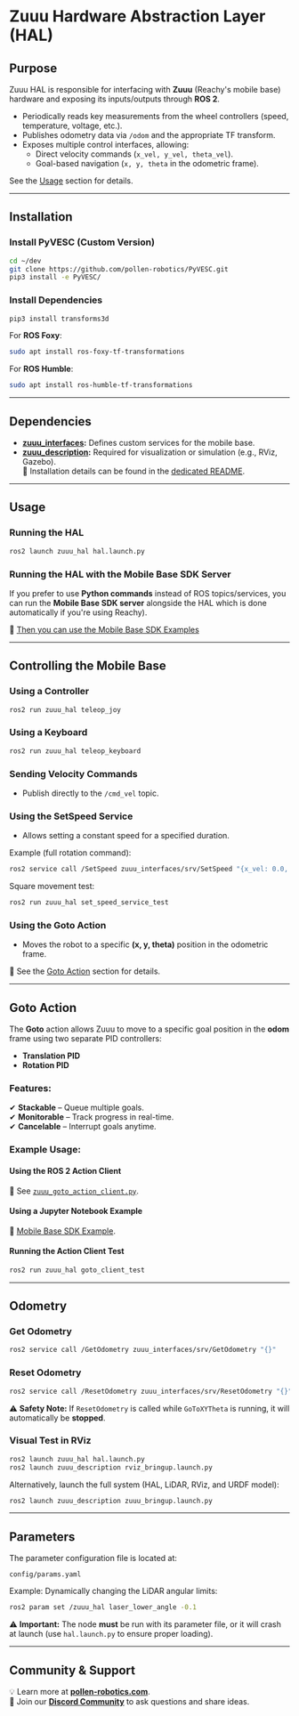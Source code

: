 # Zuuu Hardware Abstraction Layer (HAL)

## Purpose

Zuuu HAL is responsible for interfacing with **Zuuu** (Reachy's mobile base) hardware and exposing its inputs/outputs through **ROS 2**.

- Periodically reads key measurements from the wheel controllers (speed, temperature, voltage, etc.).
- Publishes odometry data via `/odom` and the appropriate TF transform.
- Exposes multiple control interfaces, allowing:
  - Direct velocity commands (`x_vel, y_vel, theta_vel`).
  - Goal-based navigation (`x, y, theta` in the odometric frame).

See the [Usage](#usage) section for details.

---

## Installation

### Install PyVESC (Custom Version)
```sh
cd ~/dev
git clone https://github.com/pollen-robotics/PyVESC.git
pip3 install -e PyVESC/
```

### Install Dependencies
```sh
pip3 install transforms3d
```

For **ROS Foxy**:
```sh
sudo apt install ros-foxy-tf-transformations
```

For **ROS Humble**:
```sh
sudo apt install ros-humble-tf-transformations
```

---

## Dependencies

- **[zuuu_interfaces](../zuuu_interfaces):** Defines custom services for the mobile base.
- **[zuuu_description](../zuuu_description):** Required for visualization or simulation (e.g., RViz, Gazebo).  
  📌 Installation details can be found in the [dedicated README](../zuuu_description/README.md).

---

## Usage

### Running the HAL
```sh
ros2 launch zuuu_hal hal.launch.py
```

### Running the HAL with the Mobile Base SDK Server

If you prefer to use **Python commands** instead of ROS topics/services, you can run the **Mobile Base SDK server** alongside the HAL which is done automatically if you're using Reachy).



📌 [Then you can use the Mobile Base SDK Examples](https://github.com/pollen-robotics/reachy2-sdk/blob/develop/src/examples/5_mobile_base.ipynb)

---

## Controlling the Mobile Base

### Using a Controller
```sh
ros2 run zuuu_hal teleop_joy
```

### Using a Keyboard
```sh
ros2 run zuuu_hal teleop_keyboard
```

### Sending Velocity Commands
- Publish directly to the `/cmd_vel` topic.

### Using the **SetSpeed** Service
- Allows setting a constant speed for a specified duration.

Example (full rotation command):
```sh
ros2 service call /SetSpeed zuuu_interfaces/srv/SetSpeed "{x_vel: 0.0, y_vel: 0.0, rot_vel: 2.0, duration: 3.1415}"
```

Square movement test:
```sh
ros2 run zuuu_hal set_speed_service_test
```

### Using the **Goto** Action
- Moves the robot to a specific **(x, y, theta)** position in the odometric frame.

📌 See the [Goto Action](#goto-action) section for details.

---

## Goto Action

The **Goto** action allows Zuuu to move to a specific goal position in the **odom** frame using two separate PID controllers:

- **Translation PID**
- **Rotation PID**

### Features:
✔ **Stackable** – Queue multiple goals.  
✔ **Monitorable** – Track progress in real-time.  
✔ **Cancelable** – Interrupt goals anytime.

### Example Usage:

#### **Using the ROS 2 Action Client**
📌 See [`zuuu_goto_action_client.py`](https://github.com/pollen-robotics/reachy2-sdk/blob/develop/src/zuuu_hal/zuuu_goto_action_client.py).

#### **Using a Jupyter Notebook Example**
📌 [Mobile Base SDK Example](https://github.com/pollen-robotics/reachy2-sdk/blob/develop/src/examples/5_mobile_base.ipynb).

#### **Running the Action Client Test**
```sh
ros2 run zuuu_hal goto_client_test
```

---

## Odometry

### Get Odometry
```sh
ros2 service call /GetOdometry zuuu_interfaces/srv/GetOdometry "{}"
```

### Reset Odometry
```sh
ros2 service call /ResetOdometry zuuu_interfaces/srv/ResetOdometry "{}"
```

⚠ **Safety Note:** If `ResetOdometry` is called while `GoToXYTheta` is running, it will automatically be **stopped**.

### Visual Test in RViz
```sh
ros2 launch zuuu_hal hal.launch.py
ros2 launch zuuu_description rviz_bringup.launch.py
```

Alternatively, launch the full system (HAL, LiDAR, RViz, and URDF model):
```sh
ros2 launch zuuu_description zuuu_bringup.launch.py
```

---

## Parameters

The parameter configuration file is located at:
```
config/params.yaml
```

Example: Dynamically changing the LiDAR angular limits:
```sh
ros2 param set /zuuu_hal laser_lower_angle -0.1
```

⚠ **Important:** The node **must** be run with its parameter file, or it will crash at launch (use `hal.launch.py` to ensure proper loading).

---

## Community & Support

💡 Learn more at **[pollen-robotics.com](https://pollen-robotics.com)**.  
💬 Join our **[Discord Community](https://discord.com/invite/vnYD6GAqJR)** to ask questions and share ideas.

